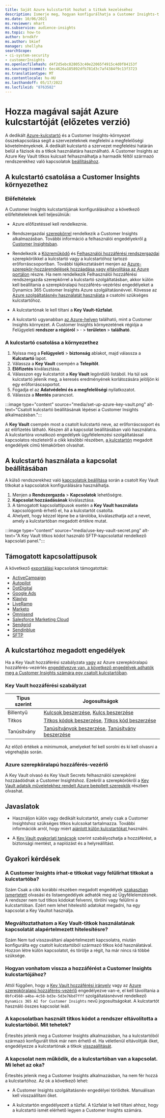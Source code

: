 ```yaml
---
title: Saját Azure kulcstartót hozhat a titkok kezeléséhez
description: Ismerje meg, hogyan konfigurálhatja a Customer Insights-t a saját Azure Key Vault használatára.
ms.date: 10/06/2021
ms.reviewer: mhart
ms.subservice: audience-insights
ms.topic: how-to
author: brndkfr
ms.author: bkief
manager: shellyha
searchScope:
- ci-system-security
- customerInsights
ms.openlocfilehash: d4f2d5ebc828053c40e22065f4915c4d0f84153f
ms.sourcegitcommit: 6ec4626a185892dfb781d3c7af4384f9c13f3723
ms.translationtype: MT
ms.contentlocale: hu-HU
ms.lasthandoff: 05/17/2022
ms.locfileid: "8763582"
---
```

# <a name="bring-your-own-azure-key-vault-preview"></a>Hozza magával saját Azure kulcstartóját (előzetes verzió)

A dedikált [Azure-kulcstartó](/azure/key-vault/general/basic-concepts) és a Customer Insights-környezet összekapcsolása segít a szervezeteknek megfelelni a megfelelőségi követelményeknek.
A dedikált kulcstartó a szervezet megfelelési határán belül a fázisok és a titkok használatára használható. A Customer Insights az Azure Key Vault titkos kulcsait felhasználhatja a harmadik féltől származó rendszerekhez való kapcsolatok [beállításához](connections.md).

## <a name="link-the-key-vault-to-the-customer-insights-environment"></a>A kulcstartó csatolása a Customer Insights környezethez

### <a name="prerequisites"></a>Előfeltételek

A Customer Insights kulcstartójának konfigurálásához a következő előfeltételeknek kell teljesülniük:

- Azure előfizetéssel kell rendelkeznie.

- Rendszergazdai [szerepkörrel](permissions.md#admin) rendelkezik a Customer Insights alkalmazásban. További információ a felhasználói engedélyekről [a Customer Insightsban](permissions.md#assign-roles-and-permissions).

- Rendelkezik a [Közreműködő](/azure/role-based-access-control/built-in-roles#contributor) és [Felhasználói hozzáférési rendszergazdai](/azure/role-based-access-control/built-in-roles#user-access-administrator) szerepkörökkel a kulcstartó vagy a kulcstartóhoz tartozó erőforráscsoportban. További tájékoztatásért menjen az [Azure-szerepkör-hozzárendelések hozzáadása vagy eltávolítása az Azure portálon](/azure/role-based-access-control/role-assignments-portal) részre. Ha nem rendelkezik Felhasználói hozzáférési rendszergazda szerepkörrel a kulcstartó szolgáltatásban, akkor külön kell beállítania a szerepköralapú hozzáférés-vezérlési engedélyeket a Dynamics 365 Customer Insights Azure szolgáltatásnévvel. Kövesse az [Azure szolgáltatásnév használatát használata](connect-service-principal.md) a csatolni szükséges kulcstartóhoz.

- A kulcstartónak le kell tiltani a **Key Vault-tűzfalat**.

- A kulcstartó ugyanabban [az Azure-helyen](https://azure.microsoft.com/global-infrastructure/geographies/#overview) található, mint a Customer Insights környezet. A Customer Insights környezetének régiója a Felügyeleti **rendszer a régióról** > **·** > **területen** > **található**.

### <a name="link-a-key-vault-to-the-environment"></a>A kulcstartó csatolása a környezethez

1. Nyissa meg a **Felügyeleti** > **biztonság** ablakot, majd válassza a **Kulcstartó** lapot.
1. Válassza a **Key Vault** csempén a **Telepítőt**.
1. **Előfizetés** kiválasztása.
1. Válasszon egy kulcstartót a **Key Vault** legördülő listából. Ha túl sok kulcstartó jelenik meg, a keresés eredményének korlátozására jelöljön ki egy erőforráscsoportot.
1. Fogadja el az **Adatvédelmi és a megfelelőségi** nyilatkozatot.
1. Válassza a **Mentés** parancsot.

:::image type="content" source="media/set-up-azure-key-vault.png" alt-text="Csatolt kulcstartó beállításának lépései a Customer Insights alkalmazásban.":::

A **Key Vault** csempén most a csatolt kulcstartó neve, az erőforráscsoport és az előfizetés látható. Készen áll a kapcsolat beállításában való használatra.
A kulcstartóra vonatkozó engedélyek ügyfélelemzési szolgáltatással kapcsolatos részleteiről a cikk későbbi részében, [a kulcstartón](#permissions-granted-on-the-key-vault) megadott engedélyek című témakörben olvashat.

## <a name="use-the-key-vault-in-the-connection-setup"></a>A kulcstartó használata a kapcsolat beállításában

A külső rendszerekhez való [kapcsolatok beállítása](connections.md) során a csatolt Key Vault titkokat a kapcsolatok konfigurálására használhatja.

1. Menjen a **Rendszergazda** > **Kapcsolatok** lehetőségre.
1. **Kapcsolat hozzáadásának** kiválasztása.
1. A támogatott kapcsolattípusok esetén a **Key Vault használata** kapcsológomb érhető el, ha a kulcstartót csatolta.
1. Ahelyett, hogy kézzel lépne be a tárolóba, kiválaszthatja azt a nevet, amely a kulcstartóban megadott értékre mutat.

:::image type="content" source="media/use-key-vault-secret.png" alt-text="A Key Vault titkos kódot használó SFTP-kapcsolattal rendelkező kapcsolati panel.":::

## <a name="supported-connection-types"></a>Támogatott kapcsolattípusok

A következő [exportálási](export-destinations.md) kapcsolatok támogatottak:

* [ActiveCampaign](export-active-campaign.md)
* [Autopilot](export-autopilot.md)
* [DotDigital](export-dotdigital.md)
* [Google Ads](export-google-ads.md)
* [Klaviyo](export-klaviyo.md)
* [LiveRamp](export-liveramp.md)
* [Marketo](export-marketo.md)
* [Omnisend](export-omnisend.md)
* [Salesforce Marketing Cloud](export-salesforce.md)
* [Sendgrid](export-sendgrid.md)
* [Sendinblue](export-sendinblue.md)
* [SFTP](export-sftp.md)

## <a name="permissions-granted-on-the-key-vault"></a>A kulcstartóhoz megadott engedélyek

Ha a Key Vault hozzáférési szabályzata [vagy](/azure/key-vault/general/assign-access-policy?tabs=azure-portal) az Azure szerepköralapú hozzáférés-vezérlés [engedélyezve van, a következő engedélyek adhatók meg a Customer Insights számára egy csatolt kulcstartóban](/azure/key-vault/general/rbac-guide?tabs=azure-cli).

### <a name="key-vault-access-policy"></a>Key Vault hozzáférési szabályzat

| Típus szerint        | Jogosultságok          |
| ----------- | -------------------- |
| Billentyű         | [Kulcsok beszerzése](/rest/api/keyvault/keys/get-keys/get-keys), [Kulcs beszerzése](/rest/api/keyvault/keys/get-key/get-key)                                 |
| Titkos      | [Titkos kódok beszerzése](/rest/api/keyvault/secrets/get-secrets/get-secrets), [Titkos kód beszerzése](/rest/api/keyvault/secrets/get-secret/get-secret)                     |
| Tanúsítvány | [Tanúsítványok beszerzése](/rest/api/keyvault/certificates/get-certificates/get-certificates), [Tanúsítvány beszerzése](/rest/api/keyvault/certificates/get-certificate/get-certificate) |

Az előző értékek a minimumok, amelyeket fel kell sorolni és ki kell olvasni a végrehajtás során.

### <a name="azure-role-based-access-control"></a>Azure szerepköralapú hozzáférés-vezérlő

A Key Vault olvasó és Key Vault Secrets felhasználói szerepkörei hozzáadódnak a Customer Insightshoz. Ezekről a szerepkörökről a [Key Vault adatsík műveletekhez rendelt Azure beépített szerepkök](/azure/key-vault/general/rbac-guide?tabs=azure-cli) részben olvashat.

## <a name="recommendations"></a>Javaslatok

- Használjon külön vagy dedikált kulcstartót, amely csak a Customer Insightshoz szükséges titkos kulcsokat tartalmazza. További információk arról, hogy miért [ajánlott külön kulcstartókat ](/azure/key-vault/general/best-practices#why-we-recommend-separate-key-vaults) használni.

- A [Key Vault gyakorlati tanácsok](/azure/key-vault/general/best-practices#turn-on-logging) szerint szabályozhatja a hozzáférést, a biztonsági mentést, a naplózást és a helyreállítást.

## <a name="frequently-asked-questions"></a>Gyakori kérdések

### <a name="can-customer-insights-write-secrets-or-overwrite-secrets-into-the-key-vault"></a>A Customer Insights írhat-e titkokat vagy felülírhat titkokat a kulcstartóba?

Szám Csak a cikk korábbi részében megadott engedélyek [szakaszban ismertetett](#permissions-granted-on-the-key-vault) olvasási és listaengedélyek adhatók meg az Ügyfélelemzésnek. A rendszer nem tud titkos kódokat felvenni, törölni vagy felülírni a kulcstartóban. Ezért nem lehet hitelesítő adatokat megadni, ha egy kapcsolat a Key Vaultot használja.

### <a name="can-i-change-a-connection-from-using-key-vault-secrets-to-default-authentication"></a>Megváltoztathatom a Key Vault-titkok használatának kapcsolatát alapértelmezett hitelesítésre?

Szám Nem tud visszaváltani alapértelmezett kapcsolatra, miután konfigurálta egy csatolt kulcstartóból származó titkos kód használatával. Hozzon létre külön kapcsolatot, és törölje a régit, ha már nincs rá többé szüksége.

### <a name="how-can-i-revoke-access-to-a-key-vault-for-customer-insights"></a>Hogyan vonhatom vissza a hozzáférést a Customer Insights kulcstartójához?

Attól függően, hogy a [Key Vault hozzáférési irányelv](/azure/key-vault/general/assign-access-policy?tabs=azure-portal) vagy az [Azure szerepköralapú hozzáférés-vezérlő](/azure/key-vault/general/rbac-guide?tabs=azure-cli) engedélyezve van-e, el kell távolítania a `0bfc4568-a4ba-4c58-bd3e-5d3e76bd7fff` szolgáltatásnévvel rendelkező `Dynamics 365 AI for Customer Insights` nevű jogosultságokat. A kulcstartót használó összes kapcsolat leáll.

### <a name="a-secret-thats-used-in-a-connection-got-removed-from-the-key-vault-what-can-i-do"></a>A kapcsolatban használt titkos kódot a rendszer eltávolította a kulcstartóból. Mit tehetek?

Értesítés jelenik meg a Customer Insights alkalmazásban, ha a kulcstartóból származó konfigurált titok már nem érhető el. Ha véletlenül eltávolítják őket, engedélyezze a kulcstartónak a titkok [visszaállítását](/azure/key-vault/general/soft-delete-overview).

### <a name="a-connection-doesnt-work-but-my-secret-is-in-the-key-vault-what-might-be-the-cause"></a>A kapcsolat nem működik, de a kulcstartóban van a kapcsolat. Mi lehet az oka?

Értesítés jelenik meg a Customer Insights alkalmazásban, ha nem fér hozzá a kulcstartóhoz. Az ok a következő lehet:

- A Customer Insights szolgáltatásnév engedélyei törlődtek. Manuálisan kell visszaállítani őket.

- A kulcstartón engedélyezett a tűzfal. A tűzfalat le kell tiltani ahhoz, hogy a kulcstartó ismét elérhető legyen a Customer Insights számára.
